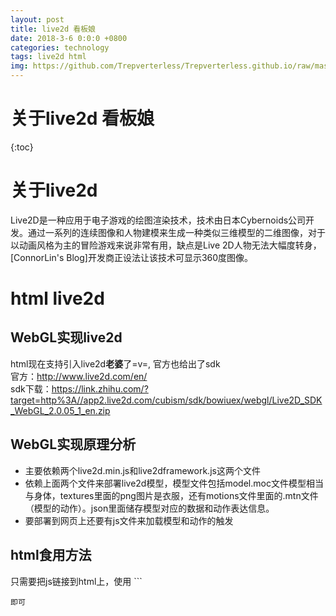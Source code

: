 ```yaml
---
layout: post
title: live2d 看板娘
date: 2018-3-6 0:0:0 +0800
categories: technology
tags: live2d html
img: https://github.com/Trepverterless/Trepverterless.github.io/raw/master/assets/images/posts/live2d.jpg
---
```

# 关于live2d 看板娘  #

{:toc}

# 关于live2d

Live2D是一种应用于电子游戏的绘图渲染技术，技术由日本Cybernoids公司开发。通过一系列的连续图像和人物建模来生成一种类似三维模型的二维图像，对于以动画风格为主的冒险游戏来说非常有用，缺点是Live 2D人物无法大幅度转身，[ConnorLin's Blog]开发商正设法让该技术可显示360度图像。

# html live2d
## WebGL实现live2d
html现在支持引入live2d**老婆**了=v=, 官方也给出了sdk</br>
官方：<a herf="http://www.live2d.com/en/">http://www.live2d.com/en/</a></br>
sdk下载：<a herf="https://link.zhihu.com/?target=http%3A//app2.live2d.com/cubism/sdk/bowiuex/webgl/Live2D_SDK_WebGL_2.0.05_1_en.zip">https://link.zhihu.com/?target=http%3A//app2.live2d.com/cubism/sdk/bowiuex/webgl/Live2D_SDK_WebGL_2.0.05_1_en.zip</a>
## WebGL实现原理分析
* 主要依赖两个live2d.min.js和live2dframework.js这两个文件
* 依赖上面两个文件来部署live2d模型，模型文件包括model.moc文件模型相当与身体，textures里面的png图片是衣服，还有motions文件里面的.mtn文件（模型的动作）。json里面储存模型对应的数据和动作表达信息。
* 要部署到网页上还要有js文件来加载模型和动作的触发
## html食用方法
只需要把js链接到html上，使用  ```  <canvas id=" " width=" " height=" "></canvas>
```
即可